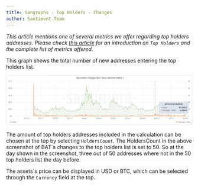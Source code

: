 ```yaml
---
title: Sangraphs - Top Holders - Changes
author: Santiment Team
---
```


*This article mentions one of several metrics we offer regarding top
holders addresses. Please check* [*this
article*](/sangraphs/metrics/top-holders)
*for an introduction on `Top Holders` and the complete list of metrics
offered.*

This graph shows the total number of new addresses entering the top
holders list.

![](32_top_holders_changes.png)

The amount of top holders addresses included in the calculation can be
chosen at the top by selecting `HoldersCount`. The HoldersCount in the
above screenshot of BAT`s changes to the top holders list is set to 50.
So at the day shown in the screenshot, three out of 50 addresses where
not in the 50 top holders list the day before.

The assets\`s price can be displayed in USD or BTC, which can be
selected through the `Currency` field at the top.
